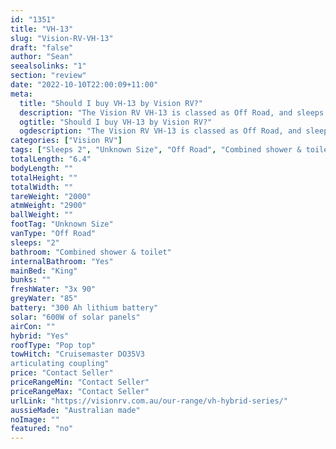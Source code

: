 ```yaml
---
id: "1351"
title: "VH-13"
slug: "Vision-RV-VH-13"
draft: "false"
author: "Sean"
seealsolinks: "1"
section: "review"
date: "2022-10-10T22:00:09+11:00"
meta:
  title: "Should I buy VH-13 by Vision RV?"
  description: "The Vision RV VH-13 is classed as Off Road, and sleeps 2 people. It is Australian made and comes in at Unknown Size. It generally has Combined shower & toilet."
  ogtitle: "Should I buy VH-13 by Vision RV?"
  ogdescription: "The Vision RV VH-13 is classed as Off Road, and sleeps 2 people. It is Australian made and comes in at Unknown Size. It generally has Combined shower & toilet."
categories: ["Vision RV"]
tags: ["Sleeps 2", "Unknown Size", "Off Road", "Combined shower & toilet", "Pop top", "Price Unknown"]
totalLength: "6.4"
bodyLength: ""
totalHeight: ""
totalWidth: ""
tareWeight: "2000"
atmWeight: "2900"
ballWeight: ""
footTag: "Unknown Size"
vanType: "Off Road"
sleeps: "2"
bathroom: "Combined shower & toilet"
internalBathroom: "Yes"
mainBed: "King"
bunks: ""
freshWater: "3x 90"
greyWater: "85"
battery: "300 Ah lithium battery"
solar: "600W of solar panels"
airCon: ""
hybrid: "Yes"
roofType: "Pop top"
towHitch: "Cruisemaster DO35V3
articulating coupling"
price: "Contact Seller"
priceRangeMin: "Contact Seller"
priceRangeMax: "Contact Seller"
urlLink: "https://visionrv.com.au/our-range/vh-hybrid-series/"
aussieMade: "Australian made"
noImage: ""
featured: "no"
---
```

